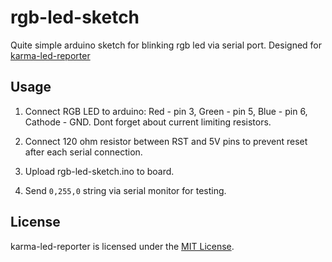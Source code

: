 # rgb-led-sketch

Quite simple arduino sketch for blinking rgb led via serial port.
Designed for [karma-led-reporter][0]

## Usage

1. Connect RGB LED to arduino: Red - pin 3, Green - pin 5, Blue - pin 6, Cathode - GND. Dont forget about current limiting resistors.

2. Connect 120 ohm resistor between RST and 5V pins to prevent reset after each serial connection.

3. Upload rgb-led-sketch.ino to board.

4. Send `0,255,0` string via serial monitor for testing.

## License

karma-led-reporter is licensed under the [MIT License][1].

  [0]: https://github.com/val-/karma-led-reporter
  [1]: http://opensource.org/licenses/MIT
